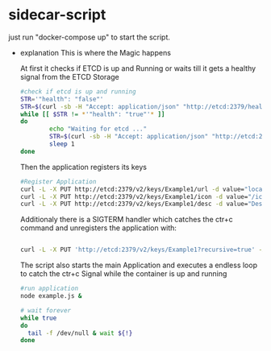 # sidecar-script
just run "docker-compose up" to start the script. 

- explanation
	This is where the Magic happens

	At first it checks if ETCD is up and Running or waits till it gets a healthy signal from the ETCD Storage 

	```bash
	#check if etcd is up and running
	STR='"health": "false"'
	STR=$(curl -sb -H "Accept: application/json" "http://etcd:2379/health")
	while [[ $STR != *'"health": "true"'* ]]
	do
	        echo "Waiting for etcd ..."
	        STR=$(curl -sb -H "Accept: application/json" "http://etcd:2379/health")
	        sleep 1
	done
	```

	Then the application registers its keys

	```bash
	#Register Application
	curl -L -X PUT http://etcd:2379/v2/keys/Example1/url -d value="localhost:3000"
	curl -L -X PUT http://etcd:2379/v2/keys/Example1/icon -d value="/icon/favicon.png"
	curl -L -X PUT http://etcd:2379/v2/keys/Example1/desc -d value="Description here  ...."
	```

	Additionaly there is a SIGTERM handler which catches the ctr+c command and unregisters the application with:

	```bash

	curl -L -X PUT 'http://etcd:2379/v2/keys/Example1?recursive=true' -XDELETE

	```

	The script also starts the main Application and executes a endless loop to catch the ctr+c Signal while the container is up and running

	```bash
	#run application
	node example.js &

	# wait forever
	while true
	do
	  tail -f /dev/null & wait ${!}
	done
	```

